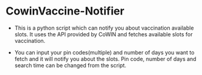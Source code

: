 # CowinVaccine-Notifier

* This is a python script which can notify you about vaccination available slots. It uses the API provided by CoWIN and fetches available slots for vaccination. 

* You can input your pin codes(multiple) and number of days you want to fetch and it will notify you about the slots. Pin code, number of days and search time can be changed from   the script.
